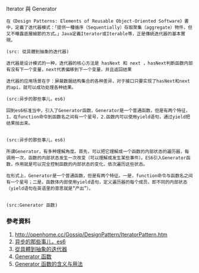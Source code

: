 Iterator 與 Generator

```
在《Design Patterns: Elements of Reusable Object-Oriented Software》書中，定義了迭代器模式：「提供一種循序（Sequentially）存取聚集（aggregate）物件，但又不曝露底層細節的方式。」Java定義Iterator或Iterable等，正是傳統迭代器的基本實現。

(src: 從具體到抽象的迭代器)
```

```
迭代器是设计模式的一种，迭代器的核心方法是 hasNext 和 next ，hasNext判断函数内部有没有下一个变量，next代表偏移到下一个变量，并且返回结果

迭代器的应用场景在于：屏蔽数据结构集合的各种差异，对于接口只要实现了hasNext和next 的api，就可以成功处理各种结果。

(src:异步的那些事儿，es6)
```

```
回到es6标准当中，引入了Generator函数，Generator是一个普通函数，但是有两个特征，1，在function命令到函数名之间有一个星号，2.函数内可以使用yield语句，通过yield把结果抛出来。


(src:异步的那些事儿，es6)
```

```
所谓Generator，有多种理解角度。首先，可以把它理解成一个函数的内部状态的遍历器，每调用一次，函数的内部状态发生一次改变（可以理解成发生某些事件）。ES6引入Generator函数，作用就是可以完全控制函数的内部状态的变化，依次遍历这些状态。

在形式上，Generator是一个普通函数，但是有两个特征。一是，function命令与函数名之间有一个星号；二是，函数体内部使用yield语句，定义遍历器的每个成员，即不同的内部状态（yield语句在英语里的意思就是“产出”）。


(src:Generator 函数)
```





### 參考資料
1. http://openhome.cc/Gossip/DesignPattern/IteratorPattern.htm
2. [异步的那些事儿，es6](http://www.jianshu.com/p/fb27831af7ff)
3. [從具體到抽象的迭代器](http://www.ithome.com.tw/node/77727)
4. [Generator 函数](http://es6.ruanyifeng.com/#docs/generator)
5. [Generator 函数的含义与用法](http://www.ruanyifeng.com/blog/2015/04/generator.html)
